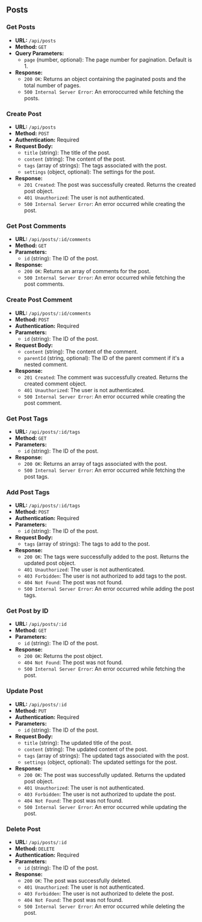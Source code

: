 ## Posts

### Get Posts

- **URL:** `/api/posts`
- **Method:** `GET`
- **Query Parameters:**
  - `page` (number, optional): The page number for pagination. Default is 1.
- **Response:**
  - `200 OK`: Returns an object containing the paginated posts and the total number of pages.
  - `500 Internal Server Error`: An erroroccurred while fetching the posts.

### Create Post

- **URL:** `/api/posts`
- **Method:** `POST`
- **Authentication:** Required
- **Request Body:**
  - `title` (string): The title of the post.
  - `content` (string): The content of the post.
  - `tags` (array of strings): The tags associated with the post.
  - `settings` (object, optional): The settings for the post.
- **Response:**
  - `201 Created`: The post was successfully created. Returns the created post object.
  - `401 Unauthorized`: The user is not authenticated.
  - `500 Internal Server Error`: An error occurred while creating the post.

### Get Post Comments

- **URL:** `/api/posts/:id/comments`
- **Method:** `GET`
- **Parameters:**
  - `id` (string): The ID of the post.
- **Response:**
  - `200 OK`: Returns an array of comments for the post.
  - `500 Internal Server Error`: An error occurred while fetching the post comments.

### Create Post Comment

- **URL:** `/api/posts/:id/comments`
- **Method:** `POST`
- **Authentication:** Required
- **Parameters:**
  - `id` (string): The ID of the post.
- **Request Body:**
  - `content` (string): The content of the comment.
  - `parentId` (string, optional): The ID of the parent comment if it's a nested comment.
- **Response:**
  - `201 Created`: The comment was successfully created. Returns the created comment object.
  - `401 Unauthorized`: The user is not authenticated.
  - `500 Internal Server Error`: An error occurred while creating the post comment.

### Get Post Tags

- **URL:** `/api/posts/:id/tags`
- **Method:** `GET`
- **Parameters:**
  - `id` (string): The ID of the post.
- **Response:**
  - `200 OK`: Returns an array of tags associated with the post.
  - `500 Internal Server Error`: An error occurred while fetching the post tags.

### Add Post Tags

- **URL:** `/api/posts/:id/tags`
- **Method:** `POST`
- **Authentication:** Required
- **Parameters:**
  - `id` (string): The ID of the post.
- **Request Body:**
  - `tags` (array of strings): The tags to add to the post.
- **Response:**
  - `200 OK`: The tags were successfully added to the post. Returns the updated post object.
  - `401 Unauthorized`: The user is not authenticated.
  - `403 Forbidden`: The user is not authorized to add tags to the post.
  - `404 Not Found`: The post was not found.
  - `500 Internal Server Error`: An error occurred while adding the post tags.

### Get Post by ID

- **URL:** `/api/posts/:id`
- **Method:** `GET`
- **Parameters:**
  - `id` (string): The ID of the post.
- **Response:**
  - `200 OK`: Returns the post object.
  - `404 Not Found`: The post was not found.
  - `500 Internal Server Error`: An error occurred while fetching the post.

### Update Post

- **URL:** `/api/posts/:id`
- **Method:** `PUT`
- **Authentication:** Required
- **Parameters:**
  - `id` (string): The ID of the post.
- **Request Body:**
  - `title` (string): The updated title of the post.
  - `content` (string): The updated content of the post.
  - `tags` (array of strings): The updated tags associated with the post.
  - `settings` (object, optional): The updated settings for the post.
- **Response:**
  - `200 OK`: The post was successfully updated. Returns the updated post object.
  - `401 Unauthorized`: The user is not authenticated.
  - `403 Forbidden`: The user is not authorized to update the post.
  - `404 Not Found`: The post was not found.
  - `500 Internal Server Error`: An error occurred while updating the post.

### Delete Post

- **URL:** `/api/posts/:id`
- **Method:** `DELETE`
- **Authentication:** Required
- **Parameters:**
  - `id` (string): The ID of the post.
- **Response:**
  - `200 OK`: The post was successfully deleted.
  - `401 Unauthorized`: The user is not authenticated.
  - `403 Forbidden`: The user is not authorized to delete the post.
  - `404 Not Found`: The post was not found.
  - `500 Internal Server Error`: An error occurred while deleting the post.
